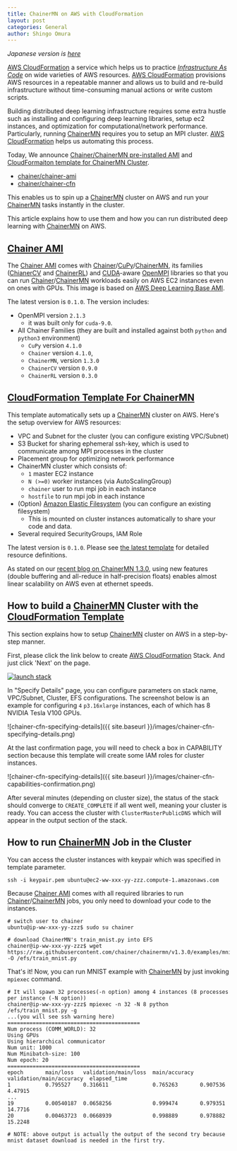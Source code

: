 ```yaml
---
title: ChainerMN on AWS with CloudFormation
layout: post
categories: General
author: Shingo Omura
---
```


_Japanese version is [here](https://research.preferred.jp/2018/06/chainermn-on-aws-with-cloudformation/)_

[AWS CloudFormation][CFN] a service which helps us to practice [_Infrastructure As Code_](https://en.wikipedia.org/wiki/Infrastructure_as_Code) on wide varieties of AWS resources.  [AWS CloudFormation][CFN] provisions AWS resources in a repeatable manner and allows us to build and re-build infrastructure without time-consuming manual actions or write custom scripts.

Building distributed deep learning infrastructure requires some extra hustle such as installing and configuring deep learning libraries, setup ec2 instances, and optimization for computational/network performance.  Particularly, running [ChainerMN][ChainerMN] requires you to setup an MPI cluster.  [AWS CloudFormation][CFN] helps us automating this process.

Today, We announce [Chainer/ChainerMN pre-installed AMI][ChainerAMI] and [CloudFormaiton template for ChainerMN Cluster][ChainerCFN].  

- [chainer/chainer-ami][ChainerAMI]
- [chainer/chainer-cfn][ChainerCFN]

This enables us to spin up a [ChainerMN][ChainerMN] cluster on AWS and run your [ChainerMN][ChainerMN] tasks instantly in the cluster.

This article explains how to use them and how you can run distributed deep learning with [ChainerMN][ChainerMN] on AWS.

[Chainer AMI][ChainerAMI]
-----
The [Chainer AMI][ChainerAMI] comes with [Chainer][Chainer]/[CuPy][CuPy]/[ChainerMN][ChainerMN], its families ([ChianerCV][ChainerCV] and [ChainerRL][ChainerRL]) and [CUDA][CUDA]-aware [OpenMPI][OpenMPI] libraries so that you can run [Chainer][Chainer]/[ChainerMN][ChainerMN] workloads easily on AWS EC2 instances even on ones with GPUs.  This image is based on [AWS Deep Learning Base AMI](https://docs.aws.amazon.com/dlami/latest/devguide/overview-base.html).

The latest version is `0.1.0`.  The version includes:

- OpenMPI version `2.1.3`
  - it was built only for `cuda-9.0`.
- All Chainer Families (they are built and installed against both `python` and `python3` environment)
  - `CuPy` version `4.1.0`
  - `Chainer` version `4.1.0`,
  - `ChainerMN`, version `1.3.0`
  - `ChainerCV` version `0.9.0`
  - `ChainerRL` version `0.3.0`


[CloudFormation Template For ChainerMN][ChainerCFN]
---
This template automatically sets up a [ChainerMN][ChainerMN] cluster on AWS.  Here's the setup overview for AWS resources:

- VPC and Subnet for the cluster (you can configure existing VPC/Subnet)
- S3 Bucket for sharing ephemeral ssh-key, which is used to communicate among MPI processes in the cluster
- Placement group for optimizing network performance
- ChainerMN cluster which consists of:
  - `1` master EC2 instance
  - `N (>=0)` worker instances (via AutoScalingGroup)
  - `chainer` user to run mpi job in each instance
  - `hostfile` to run mpi job in each instance
- (Option) [Amazon Elastic Filesystem][EFS] (you can configure an existing filesystem)
  -  This is mounted on cluster instances automatically to share your code and data.
- Several required SecurityGroups, IAM Role

The latest version is `0.1.0`.  Please see [the latest template](https://s3-us-west-2.amazonaws.com/chainer-cfn/chainer-cfn-v0.1.0.template) for detailed resource definitions.

As stated on our [recent blog on ChainerMN 1.3.0](https://chainer.org/general/2018/05/25/chainermn-v1-3.html),  using new features (double buffering and all-reduce in half-precision floats) enables almost linear scalability on AWS even at ethernet speeds.

How to build a [ChainerMN][ChainerMN] Cluster with the [CloudFormation Template][ChainerCFN]
---
This section explains how to setup [ChainerMN][ChainermN] cluster on AWS in a step-by-step manner.

First, please click the link below to create [AWS CloudFormation][CFN] Stack. And just click 'Next' on the page.

[![launch stack](https://s3.amazonaws.com/cloudformation-examples/cloudformation-launch-stack.png)](https://console.aws.amazon.com/cloudformation/home#/stacks/new?stackName=chainermn-sample&templateURL=https://s3-us-west-2.amazonaws.com/chainer-cfn/chainer-cfn-v0.1.0.template)

In "Specify Details" page, you can configure parameters on stack name, VPC/Subnet, Cluster, EFS configurations.  The screenshot below is an example for configuring `4` `p3.16xlarge` instances, each of which has 8 NVIDIA Tesla V100 GPUs.

![chainer-cfn-specifying-details]({{ site.baseurl }}/images/chainer-cfn-specifying-details.png)

At the last confirmation page, you will need to check a box in CAPABILITY section because this template will create some IAM roles for cluster instances.

![chainer-cfn-specifying-details]({{ site.baseurl }}/images/chainer-cfn-capabilities-confirmation.png)

After several minutes (depending on cluster size), the status of the stack should converge to `CREATE_COMPLETE` if all went well, meaning your cluster is ready. You can access the cluster with `ClusterMasterPublicDNS` which will appear in the output section of the stack.

How to run [ChainerMN][ChainerMN] Job in the Cluster
--
You can access the cluster instances with keypair which was specified in template parameter.

```
ssh -i keypair.pem ubuntu@ec2-ww-xxx-yy-zzz.compute-1.amazonaws.com
```

Because [Chainer AMI][ChainerAMI] comes with all required libraries to run [Chainer][Chainer]/[ChainerMN][ChainerMN] jobs, you only need to download your code to the instances.

```
# switch user to chainer
ubuntu@ip-ww-xxx-yy-zzz$ sudo su chainer

# download ChainerMN's train_mnist.py into EFS
chainer@ip-ww-xxx-yy-zzz$ wget https://raw.githubusercontent.com/chainer/chainermn/v1.3.0/examples/mnist/train_mnist.py -O /efs/train_mnist.py
```

That's it!  Now, you can run MNIST example with [ChainerMN][ChainerMN] by just invoking `mpiexec` command.

```
# It will spawn 32 processes(-n option) among 4 instances (8 processes per instance (-N option))
chainer@ip-ww-xxx-yy-zzz$ mpiexec -n 32 -N 8 python /efs/train_mnist.py -g
...(you will see ssh warning here)
==========================================
Num process (COMM_WORLD): 32
Using GPUs
Using hierarchical communicator
Num unit: 1000
Num Minibatch-size: 100
Num epoch: 20
==========================================
epoch       main/loss   validation/main/loss  main/accuracy  validation/main/accuracy  elapsed_time
1           0.795527    0.316611              0.765263       0.907536                  4.47915
...
19          0.00540187  0.0658256             0.999474       0.979351                  14.7716
20          0.00463723  0.0668939             0.998889       0.978882                  15.2248

# NOTE: above output is actually the output of the second try because mnist dataset download is needed in the first try.
```

[CFN]: https://aws.amazon.com/cloudformation/
[EFS]: https://aws.amazon.com/efs/features/
[ChainerAMI]: https://github.com/chainer/chainer-ami
[ChainerCFN]: https://github.com/chainer/chainer-cfn
[ChainerMN]: https://github.com/chainer/chainermn
[Chainer]: https://chainer.org
[CuPy]: https://cupy.chainer.org/
[ChainerCV]: https://github.com/chainer/chainercv
[ChainerRL]: https://github.com/chainer/chainerrl
[CUDA]: https://developer.nvidia.com/cuda-zone
[OpenMPI]: https://www.open-mpi.org/
